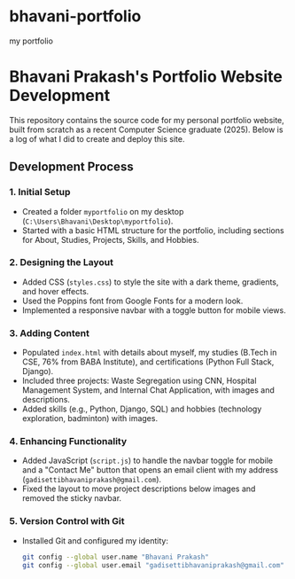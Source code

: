 # bhavani-portfolio
my portfolio
# Bhavani Prakash's Portfolio Website Development

This repository contains the source code for my personal portfolio website, built from scratch as a recent Computer Science graduate (2025). Below is a log of what I did to create and deploy this site.

## Development Process

### 1. Initial Setup
- Created a folder `myportfolio` on my desktop (`C:\Users\Bhavani\Desktop\myportfolio`).
- Started with a basic HTML structure for the portfolio, including sections for About, Studies, Projects, Skills, and Hobbies.

### 2. Designing the Layout
- Added CSS (`styles.css`) to style the site with a dark theme, gradients, and hover effects.
- Used the Poppins font from Google Fonts for a modern look.
- Implemented a responsive navbar with a toggle button for mobile views.

### 3. Adding Content
- Populated `index.html` with details about myself, my studies (B.Tech in CSE, 76% from BABA Institute), and certifications (Python Full Stack, Django).
- Included three projects: Waste Segregation using CNN, Hospital Management System, and Internal Chat Application, with images and descriptions.
- Added skills (e.g., Python, Django, SQL) and hobbies (technology exploration, badminton) with images.

### 4. Enhancing Functionality
- Added JavaScript (`script.js`) to handle the navbar toggle for mobile and a "Contact Me" button that opens an email client with my address (`gadisettibhavaniprakash@gmail.com`).
- Fixed the layout to move project descriptions below images and removed the sticky navbar.

### 5. Version Control with Git
- Installed Git and configured my identity:
  ```bash
  git config --global user.name "Bhavani Prakash"
  git config --global user.email "gadisettibhavaniprakash@gmail.com"
